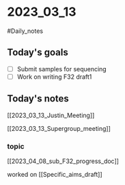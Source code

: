 # 2023_03_13 
#Daily_notes
## Today's goals
- [ ] Submit samples for sequencing
- [ ] Work on writing F32 draft1

## Today's notes

[[2023_03_13_Justin_Meeting]]

[[2023_03_13_Supergroup_meeting]]

### topic
[[2023_04_08_sub_F32_progress_doc]]

worked on [[Specific_aims_draft]]